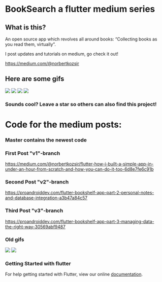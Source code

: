 # BookSearch a flutter medium series 

## What is this?
An open source app which revolves all around books: “Collecting books as you read them, virtually”.

I post updates and tutorials on medium, go check it out!

https://medium.com/@norbertkozsir 

## Here are some gifs

![](https://github.com/Norbert515/BookSearch/blob/dev/readmeAssets/fade_in_myCollection_gif.gif)
![](https://github.com/Norbert515/BookSearch/blob/dev/readmeAssets/search_gif.gif)
![](https://github.com/Norbert515/BookSearch/blob/dev/readmeAssets/unlocking_gif.gif)
![](https://github.com/Norbert515/BookSearch/blob/dev/readmeAssets/stamps.png)

### Sounds cool? Leave a star so others can also find this project!





# Code for the medium posts:

### Master contains the newest code


### First Post "v1"-branch
https://medium.com/@norbertkozsir/flutter-how-i-built-a-simple-app-in-under-an-hour-from-scratch-and-how-you-can-do-it-too-6d8e7fe6c91b

### Second Post "v2"-branch
https://proandroiddev.com/flutter-bookshelf-app-part-2-personal-notes-and-database-integration-a3b47a84c57

### Third Post "v3"-branch
https://proandroiddev.com/flutter-bookshelf-app-part-3-managing-data-the-right-way-30569abf9487



### Old gifs
![](https://github.com/Norbert515/BookSearch/blob/master/readmeAssets/first.gif)
![](https://github.com/Norbert515/BookSearch/blob/master/readmeAssets/second.gif)

### Getting Started with flutter

For help getting started with Flutter, view our online
[documentation](http://flutter.io/).
